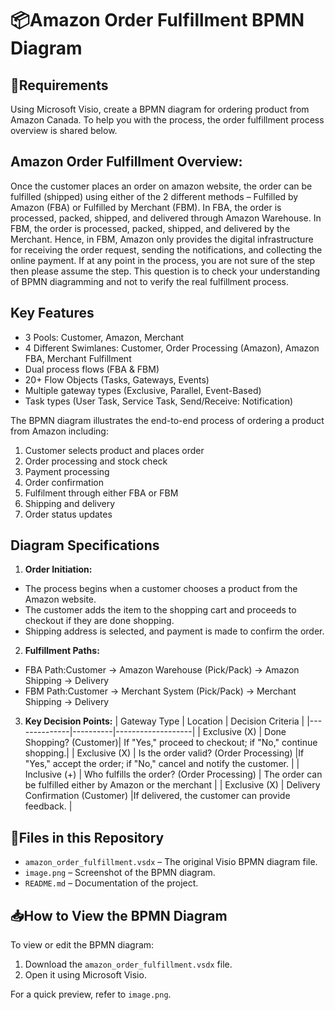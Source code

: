 # 📦Amazon Order Fulfillment BPMN Diagram

## 📌Requirements
Using Microsoft Visio, create a BPMN diagram for ordering product from Amazon Canada. To help you with the process, the order fulfillment process overview is shared below.

## Amazon Order Fulfillment Overview:
Once the customer places an order on amazon website, the order can be fulfilled (shipped) using either of the 2 different methods – Fulfilled by Amazon (FBA) or Fulfilled by Merchant (FBM). In FBA, the order is processed, packed, shipped, and delivered through Amazon Warehouse. In FBM, the order is processed, packed, shipped, and delivered by the Merchant. Hence, in FBM, Amazon only provides the digital infrastructure for receiving the order request, sending the notifications, and collecting the online payment. If at any point in the process, you are not sure of the step then please assume the step. This question is to check your understanding of BPMN diagramming and not to verify the real fulfillment process.


## Key Features
- 3 Pools: Customer, Amazon, Merchant
- 4 Different Swimlanes: Customer, Order Processing (Amazon), Amazon FBA, Merchant Fulfillment
- Dual process flows (FBA & FBM)
- 20+ Flow Objects (Tasks, Gateways, Events)
- Multiple gateway types (Exclusive, Parallel, Event-Based)
- Task types (User Task, Service Task, Send/Receive: Notification)

The BPMN diagram illustrates the end-to-end process of ordering a product from Amazon including:
1. Customer selects product and places order
2. Order processing and stock check
3. Payment processing
4. Order confirmation
5. Fulfilment through either FBA or FBM
6. Shipping and delivery
7. Order status updates

## Diagram Specifications
1. **Order Initiation:**
- The process begins when a customer chooses a product from the Amazon website.
- The customer adds the item to the shopping cart and proceeds to checkout if they are done shopping.
- Shipping address is selected, and payment is made to confirm the order.
2. **Fulfillment Paths:**
- FBA Path:Customer → Amazon Warehouse (Pick/Pack) → Amazon Shipping → Delivery
- FBM Path:Customer → Merchant System (Pick/Pack) → Merchant Shipping → Delivery
3. **Key Decision Points:**
   | Gateway Type | Location | Decision Criteria |
   |--------------|----------|-------------------|
   | Exclusive (X)    | Done Shopping? (Customer)| If "Yes," proceed to checkout; if "No," continue shopping.|
   | Exclusive (X)     | Is the order valid? (Order Processing) |If "Yes," accept the order; if "No," cancel and notify the customer. |
   | Inclusive (+)  | Who fulfills the order? (Order Processing) | The order can be fulfilled either by Amazon or the merchant |
   | Exclusive (X)     | Delivery Confirmation (Customer) |If delivered, the customer can provide feedback. |

## 📂Files in this Repository
- `amazon_order_fulfillment.vsdx` – The original Visio BPMN diagram file.
- `image.png` – Screenshot of the BPMN diagram.
- `README.md` – Documentation of the project.

## 📥How to View the BPMN Diagram
To view or edit the BPMN diagram:
1. Download the `amazon_order_fulfillment.vsdx` file.
2. Open it using Microsoft Visio.

For a quick preview, refer to `image.png`.

